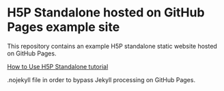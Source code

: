 # H5P Standalone hosted on GitHub Pages example site

This repository contains an example H5P standalone static website hosted on GitHub Pages.

[How to Use H5P Standalone tutorial](https://www.animmouse.com/p/how-to-use-h5p-standalone/)

.nojekyll file in order to bypass Jekyll processing on GitHub Pages.